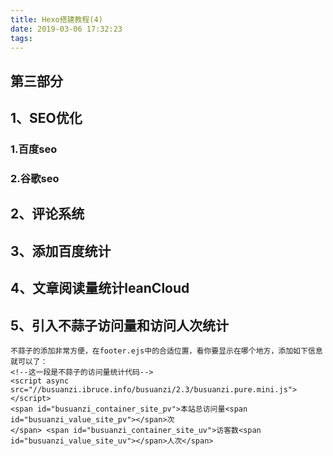 ```yaml
---
title: Hexo搭建教程(4)
date: 2019-03-06 17:32:23
tags:
---
```

## 第三部分

## 1、SEO优化

### 1.百度seo

### 2.谷歌seo

## 2、评论系统

## 3、添加百度统计

## 4、文章阅读量统计leanCloud

## 5、引入不蒜子访问量和访问人次统计
    
    不蒜子的添加非常方便，在footer.ejs中的合适位置，看你要显示在哪个地方，添加如下信息就可以了：
    <!--这一段是不蒜子的访问量统计代码--> 
    <script async src="//busuanzi.ibruce.info/busuanzi/2.3/busuanzi.pure.mini.js"></script> 
    <span id="busuanzi_container_site_pv">本站总访问量<span id="busuanzi_value_site_pv"></span>次   
    </span> <span id="busuanzi_container_site_uv">访客数<span id="busuanzi_value_site_uv"></span>人次</span>
